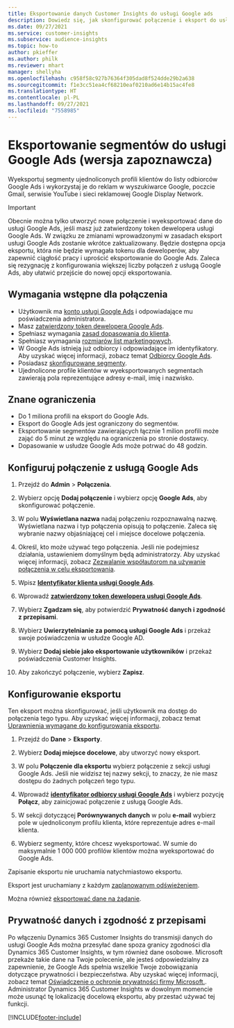 ```yaml
---
title: Eksportowanie danych Customer Insights do usługi Google ads
description: Dowiedz się, jak skonfigurować połączenie i eksport do usługi Google Ads.
ms.date: 09/27/2021
ms.service: customer-insights
ms.subservice: audience-insights
ms.topic: how-to
author: pkieffer
ms.author: philk
ms.reviewer: mhart
manager: shellyha
ms.openlocfilehash: c958f58c927b76364f305dad8f524dde29b2a638
ms.sourcegitcommit: f1e3cc51ea4cf68210eaf0210ad6e14b15ac4fe8
ms.translationtype: HT
ms.contentlocale: pl-PL
ms.lasthandoff: 09/27/2021
ms.locfileid: "7558985"
---
```

# <a name="export-segments-to-google-ads-preview"></a>Eksportowanie segmentów do usługi Google Ads (wersja zapoznawcza)

Wyeksportuj segmenty ujednoliconych profili klientów do listy odbiorców Google Ads i wykorzystaj je do reklam w wyszukiwarce Google, poczcie Gmail, serwisie YouTube i sieci reklamowej Google Display Network. 

> [!IMPORTANT]
> Obecnie można tylko utworzyć nowe połączenie i wyeksportować dane do usługi Google Ads, jeśli masz już zatwierdzony token dewelopera usługi Google Ads. W związku ze zmianami wprowadzonymi w zasadach eksport usługi Google Ads zostanie wkrótce zaktualizowany. Będzie dostępna opcja eksportu, która nie będzie wymagała tokenu dla deweloperów, aby zapewnić ciągłość pracy i uprościć eksportowanie do Google Ads. Zaleca się rezygnację z konfigurowania większej liczby połączeń z usługą Google Ads, aby ułatwić przejście do nowej opcji eksportowania.

## <a name="prerequisites-for-connection"></a>Wymagania wstępne dla połączenia

-   Użytkownik ma [konto usługi Google Ads](https://ads.google.com/) i odpowiadające mu poświadczenia administratora.
-   Masz [zatwierdzony token dewelopera Google Ads](https://developers.google.com/google-ads/api/docs/first-call/dev-token). 
-   Spełniasz wymagania [zasad dopasowania do klienta](https://support.google.com/adspolicy/answer/6299717).
-   Spełniasz wymagania [rozmiarów list marketingowych](https://support.google.com/google-ads/answer/7558048).
-   W Google Ads istnieją już odbiorcy i odpowiadające im identyfikatory. Aby uzyskać więcej informacji, zobacz temat [Odbiorcy Google Ads](https://support.google.com/google-ads/answer/7558048?hl=en#:~:text=Audience%20lists%20is%20a%20section,Display%20Network%20through%20remarketing%20campaigns.).
-   Posiadasz [skonfigurowane segmenty](segments.md).
-   Ujednolicone profile klientów w wyeksportowanych segmentach zawierają pola reprezentujące adresy e-mail, imię i nazwisko.

## <a name="known-limitations"></a>Znane ograniczenia

- Do 1 miliona profili na eksport do Google Ads.
- Eksport do Google Ads jest ograniczony do segmentów.
- Eksportowanie segmentów zawierających łącznie 1 milion profili może zająć do 5 minut ze względu na ograniczenia po stronie dostawcy. 
- Dopasowanie w usłudze Google Ads może potrwać do 48 godzin.

## <a name="set-up-connection-to-google-ads"></a>Konfiguruj połączenie z usługą Google Ads

1. Przejdź do **Admin** > **Połączenia**.

1. Wybierz opcję **Dodaj połączenie** i wybierz opcję **Google Ads**, aby skonfigurować połączenie.

1. W polu **Wyświetlana nazwa** nadaj połączeniu rozpoznawalną nazwę. Wyświetlana nazwa i typ połączenia opisują to połączenie. Zaleca się wybranie nazwy objaśniającej cel i miejsce docelowe połączenia.

1. Określ, kto może używać tego połączenia. Jeśli nie podejmiesz działania, ustawieniem domyślnym będą administratorzy. Aby uzyskać więcej informacji, zobacz [Zezwalanie współautorom na używanie połączenia w celu eksportowania](connections.md#allow-contributors-to-use-a-connection-for-exports).

1. Wpisz **[Identyfikator klienta usługi Google Ads](https://support.google.com/google-ads/answer/1704344)**.

1. Wprowadź **[zatwierdzony token dewelopera usługi Google Ads](https://developers.google.com/google-ads/api/docs/first-call/dev-token)**.

1. Wybierz **Zgadzam się**, aby potwierdzić **Prywatność danych i zgodność z przepisami**.

1. Wybierz **Uwierzytelnianie za pomocą usługi Google Ads** i przekaż swoje poświadczenia w usłudze Google AD.

1. Wybierz **Dodaj siebie jako eksportowanie użytkowników** i przekaż poświadczenia Customer Insights.

1. Aby zakończyć połączenie, wybierz **Zapisz**. 

## <a name="configure-an-export"></a>Konfigurowanie eksportu

Ten eksport można skonfigurować, jeśli użytkownik ma dostęp do połączenia tego typu. Aby uzyskać więcej informacji, zobacz temat [Uprawnienia wymagane do konfigurowania eksportu](export-destinations.md#set-up-a-new-export).

1. Przejdź do **Dane** > **Eksporty**.

1. Wybierz **Dodaj miejsce docelowe**, aby utworzyć nowy eksport.

1. W polu **Połączenie dla eksportu** wybierz połączenie z sekcji usługi Google Ads. Jeśli nie widzisz tej nazwy sekcji, to znaczy, że nie masz dostępu do żadnych połączeń tego typu.

1. Wprowadź **[identyfikator odbiorcy usługi Google Ads](https://support.google.com/google-ads/answer/7558048?hl=en#:~:text=Audience%20lists%20is%20a%20section,Display%20Network%20through%20remarketing%20campaigns.)** i wybierz pozycję **Połącz**, aby zainicjować połączenie z usługą Google Ads.

1. W sekcji dotyczącej **Porównywanych danych** w polu **e-mail** wybierz pole w ujednoliconym profilu klienta, które reprezentuje adres e-mail klienta.

1. Wybierz segmenty, które chcesz wyeksportować. W sumie do maksymalnie 1 000 000 profilów klientów można wyeksportować do Google Ads.

Zapisanie eksportu nie uruchamia natychmiastowo eksportu.

Eksport jest uruchamiany z każdym [zaplanowanym odświeżeniem](system.md#schedule-tab). 

Można również [eksportować dane na żądanie](export-destinations.md#run-exports-on-demand). 

## <a name="data-privacy-and-compliance"></a>Prywatność danych i zgodność z przepisami

Po włączeniu Dynamics 365 Customer Insights do transmisji danych do usługi Google Ads można przesyłać dane spoza granicy zgodności dla Dynamics 365 Customer Insights, w tym również dane osobowe. Microsoft przekaże takie dane na Twoje polecenie, ale jesteś odpowiedzialny za zapewnienie, że Google Ads spełnia wszelkie Twoje zobowiązania dotyczące prywatności i bezpieczeństwa. Aby uzyskać więcej informacji, zobacz temat [Oświadczenie o ochronie prywatności firmy Microsoft.](https://go.microsoft.com/fwlink/?linkid=396732).
Administrator Dynamics 365 Customer Insights w dowolnym momencie może usunąć tę lokalizację docelową eksportu, aby przestać używać tej funkcji.


[!INCLUDE[footer-include](../includes/footer-banner.md)]
